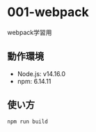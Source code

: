 # 001-webpack
webpack学習用

## 動作環境
- Node.js: v14.16.0
- npm: 6.14.11

## 使い方
```shell
npm run build
```